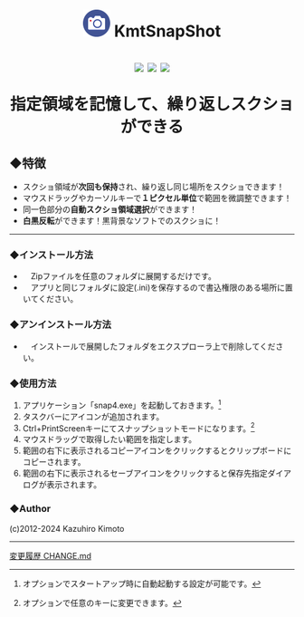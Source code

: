 <h1 align="center">

![](docs/snap4logo.png) KmtSnapShot

![](https://img.shields.io/badge/version-v4.0.10-green)
![](https://img.shields.io/github/repo-size/kaz-tezza/snap4)
![](https://img.shields.io/badge/Author-kaztezza-blue)

指定領域を記憶して、繰り返しスクショができる

</h1>
<p></p>


## ◆特徴

-  スクショ領域が**次回も保持**され、繰り返し同じ場所をスクショできます！
-  マウスドラッグやカーソルキーで**１ピクセル単位**で範囲を微調整できます！
-  同一色部分の**自動スクショ領域選択**ができます！
-  **白黒反転**ができます！黒背景なソフトでのスクショに！


--------------

### ◆インストール方法
-  　Zipファイルを任意のフォルダに展開するだけです。<br>
-  　アプリと同じフォルダに設定(.ini)を保存するので書込権限のある場所に置いてください。


### ◆アンインストール方法
-  　インストールで展開したフォルダをエクスプローラ上で削除してください。


### ◆使用方法
1. アプリケーション「snap4.exe」を起動しておきます。[^1]
2. タスクバーにアイコンが追加されます。
3. Ctrl+PrintScreenキーにてスナップショットモードになります。[^2]
4. マウスドラッグで取得したい範囲を指定します。
5. 範囲の右下に表示されるコピーアイコンをクリックするとクリップボードにコピーされます。
6. 範囲の右下に表示されるセーブアイコンをクリックすると保存先指定ダイアログが表示されます。

[^1]: オプションでスタートアップ時に自動起動する設定が可能です。
[^2]: オプションで任意のキーに変更できます。

### ◆Author
(c)2012-2024 Kazuhiro Kimoto

---
<a href="https://github.com/kaz-tezza/snap4/blob/master/docs/CHANGELOG.md">変更履歴 CHANGE.md</a>

